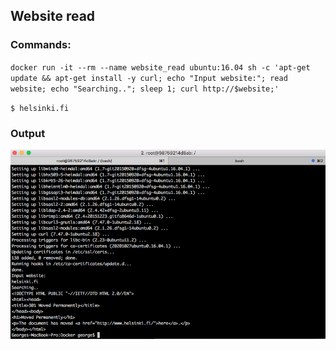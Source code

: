 ## Website read

### Commands:

`docker run -it --rm --name website_read ubuntu:16.04 sh -c 'apt-get update && apt-get install -y curl; echo "Input website:"; read website; echo "Searching.."; sleep 1; curl http://$website;'`

`$ helsinki.fi`

### Output
![Solution](https://github.com/georgemihail/docker/blob/main/part1/output-images/1.5_Website_read.png)
